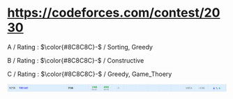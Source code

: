 # https://codeforces.com/contest/2030

A / Rating : $\color{#8C8C8C}-$ / Sorting, Greedy

B / Rating : $\color{#8C8C8C}-$ / Constructive

C / Rating : $\color{#8C8C8C}-$ / Greedy, Game_Thoery

![My Image](https://github.com/kss418/Codeforces/blob/main/Images/979.png)
